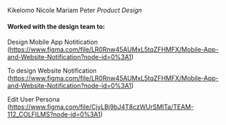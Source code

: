 Kikelomo Nicole Mariam Peter
_Product Design_

#### Worked with the design team to:

Design Mobile App Notitication
(https://www.figma.com/file/LR0Rnw45AUMxL5tqZFHMFX/Mobile-App-and-Website-Notification?node-id=0%3A1)

To design Website Notification
(https://www.figma.com/file/LR0Rnw45AUMxL5tqZFHMFX/Mobile-App-and-Website-Notification?node-id=0%3A1)

Edit User Persona
(https://www.figma.com/file/CjyLBj9bJ4T8czWUrSMITa/TEAM-112_COLFILMS?node-id=0%3A1)
